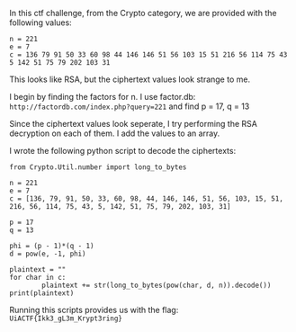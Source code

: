 In this ctf challenge, from the Crypto category, we are provided with the following values:
```
n = 221 
e = 7 
c = 136 79 91 50 33 60 98 44 146 146 51 56 103 15 51 216 56 114 75 43 5 142 51 75 79 202 103 31
```
This looks like RSA, but the ciphertext values look strange to me.

I begin by finding the factors for n. I use factor.db: ```http://factordb.com/index.php?query=221``` and find p = 17, q = 13

Since the ciphertext values look seperate, I try performing the RSA decryption on each of them. I add the values to an array.

I wrote the following python script to decode the ciphertexts:

```
from Crypto.Util.number import long_to_bytes

n = 221
e = 7
c = [136, 79, 91, 50, 33, 60, 98, 44, 146, 146, 51, 56, 103, 15, 51, 216, 56, 114, 75, 43, 5, 142, 51, 75, 79, 202, 103, 31]

p = 17
q = 13

phi = (p - 1)*(q - 1)
d = pow(e, -1, phi)

plaintext = ""
for char in c:
        plaintext += str(long_to_bytes(pow(char, d, n)).decode())
print(plaintext)
```

Running this scripts provides us with the flag: ```UiACTF{Ikk3_gL3m_Krypt3ring}```
